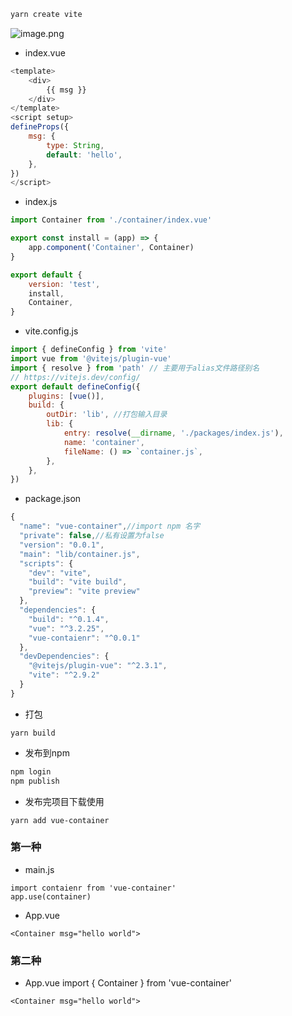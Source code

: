 ```javascript
yarn create vite 
```
![image.png](https://cdn.nlark.com/yuque/0/2022/png/160008/1650000658061-65e62aff-85c7-458d-8639-993ca1e24dfe.png#clientId=u83be803a-3be0-4&crop=0&crop=0&crop=1&crop=1&from=paste&height=122&id=u7bf8525a&margin=%5Bobject%20Object%5D&name=image.png&originHeight=122&originWidth=348&originalType=binary&ratio=1&rotation=0&showTitle=false&size=30365&status=done&style=none&taskId=u41fbe1a0-2332-4916-87cb-c42b068ad0d&title=&width=348)

- index.vue
```javascript
<template>
    <div>
        {{ msg }}
    </div>
</template>
<script setup>
defineProps({
    msg: {
        type: String,
        default: 'hello',
    },
})
</script>

```

- index.js
```javascript
import Container from './container/index.vue'

export const install = (app) => {
    app.component('Container', Container)
}

export default {
    version: 'test',
    install,
    Container,
}

```

- vite.config.js
```javascript
import { defineConfig } from 'vite'
import vue from '@vitejs/plugin-vue'
import { resolve } from 'path' // 主要用于alias文件路径别名
// https://vitejs.dev/config/
export default defineConfig({
    plugins: [vue()],
    build: {
        outDir: 'lib', //打包输入目录
        lib: {
            entry: resolve(__dirname, './packages/index.js'),
            name: 'container',
            fileName: () => `container.js`,
        },
    },
})

```

- package.json
```javascript
{
  "name": "vue-container",//import npm 名字
  "private": false,//私有设置为false
  "version": "0.0.1",
  "main": "lib/container.js",
  "scripts": {
    "dev": "vite",
    "build": "vite build",
    "preview": "vite preview"
  },
  "dependencies": {
    "build": "^0.1.4",
    "vue": "^3.2.25",
    "vue-contaienr": "^0.0.1"
  },
  "devDependencies": {
    "@vitejs/plugin-vue": "^2.3.1",
    "vite": "^2.9.2"
  }
}
```
+ 打包
  
```
yarn build
```
- 发布到npm
```javascript
npm login
npm publish
```

+ 发布完项目下载使用
  
```
yarn add vue-container
```

### 第一种
+ main.js
```
import contaienr from 'vue-container'
app.use(container)
````

+ App.vue
```
<Container msg="hello world">
```

### 第二种
+ App.vue
import { Container } from 'vue-container'
```
<Container msg="hello world">
```
